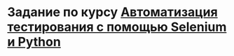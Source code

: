 # Задание по курсу [Автоматизация тестирования с помощью Selenium и Python](https://stepik.org/course/575/syllabus)

